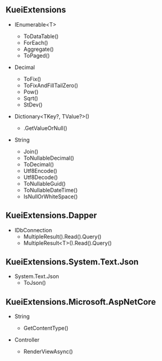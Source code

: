 
## KueiExtensions

- IEnumerable\<T>
  - ToDataTable()
  - ForEach()
  - Aggregate()
  - ToPaged()

- Decimal
  - ToFix()
  - ToFixAndFillTailZero()
  - Pow()
  - Sqrt()
  - StDev()

- Dictionary\<TKey?, TValue?>()
  - .GetValueOrNull()

- String
  - Join()
  - ToNullableDecimal()
  - ToDecimal()
  - Utf8Encode()
  - Utf8Decode()
  - ToNullableGuid()
  - ToNullableDateTime()
  - IsNullOrWhiteSpace()
  
## KueiExtensions.Dapper

- IDbConnection
  - MultipleResult().Read().Query()
  - MultipleResult\<T>().Read().Query()

## KueiExtensions.System.Text.Json

- System.Text.Json
  - ToJson()

## KueiExtensions.Microsoft.AspNetCore

- String
  - GetContentType()

- Controller
  - RenderViewAsync<T>()

